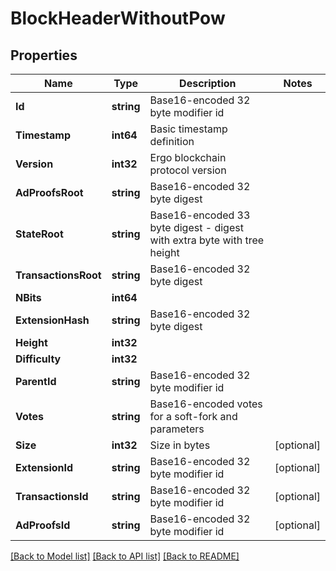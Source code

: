 # BlockHeaderWithoutPow

## Properties

Name | Type | Description | Notes
------------ | ------------- | ------------- | -------------
**Id** | **string** | Base16-encoded 32 byte modifier id | 
**Timestamp** | **int64** | Basic timestamp definition | 
**Version** | **int32** | Ergo blockchain protocol version | 
**AdProofsRoot** | **string** | Base16-encoded 32 byte digest | 
**StateRoot** | **string** | Base16-encoded 33 byte digest - digest with extra byte with tree height | 
**TransactionsRoot** | **string** | Base16-encoded 32 byte digest | 
**NBits** | **int64** |  | 
**ExtensionHash** | **string** | Base16-encoded 32 byte digest | 
**Height** | **int32** |  | 
**Difficulty** | **int32** |  | 
**ParentId** | **string** | Base16-encoded 32 byte modifier id | 
**Votes** | **string** | Base16-encoded votes for a soft-fork and parameters | 
**Size** | **int32** | Size in bytes | [optional] 
**ExtensionId** | **string** | Base16-encoded 32 byte modifier id | [optional] 
**TransactionsId** | **string** | Base16-encoded 32 byte modifier id | [optional] 
**AdProofsId** | **string** | Base16-encoded 32 byte modifier id | [optional] 

[[Back to Model list]](../README.md#documentation-for-models) [[Back to API list]](../README.md#documentation-for-api-endpoints) [[Back to README]](../README.md)



